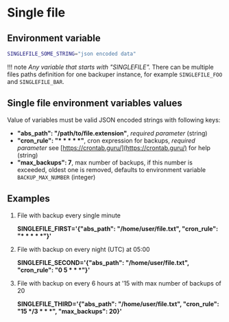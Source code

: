 # Single file

## Environment variable

```bash
SINGLEFILE_SOME_STRING="json encoded data"
```

!!! note
    *Any variable that starts with "SINGLEFILE".* There can be multiple files paths definition for one backuper instance, for example `SINGLEFILE_FOO` and `SINGLEFILE_BAR`.

## Single file environment variables values

Value of variables must be valid JSON encoded strings with following keys:

- **"abs_path": "/path/to/file.extension"**, *required parameter* (string)
- **"cron_rule": "\* \* \* \* \*"**, cron expression for backups, *required parameter* see [https://crontab.guru/](https://crontab.guru/) for help (string)
- **"max_backups": 7**, max number of backups, if this number is exceeded, oldest one is removed, defaults to environment variable `BACKUP_MAX_NUMBER` (integer)

## Examples

1. File with backup every single minute

    **SINGLEFILE_FIRST='{"abs_path": "/home/user/file.txt", "cron_rule": "\* \* \* \* \*"}'**

2. File with backup on every night (UTC) at 05:00

    **SINGLEFILE_SECOND='{"abs_path": "/home/user/file.txt", "cron_rule": "0 5 \* \* \*"}'**

3. File with backup on every 6 hours at '15 with max number of backups of 20

    **SINGLEFILE_THIRD='{"abs_path": "/home/user/file.txt", "cron_rule": "15 \*/3 \* \* \*", "max_backups": 20}'**

<br>
<br>
